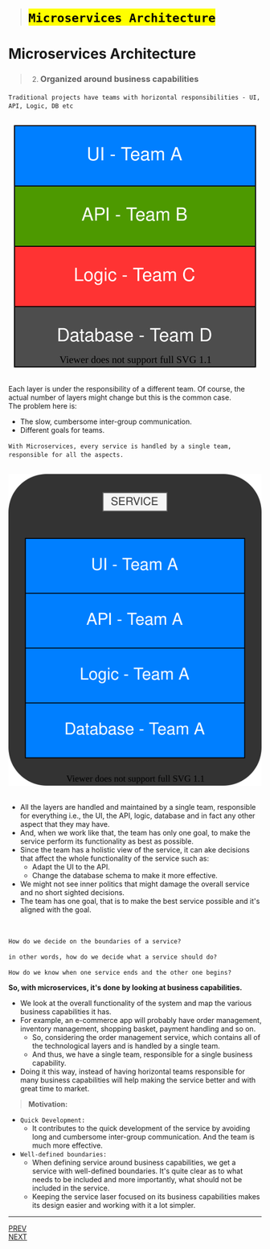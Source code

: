 > # <mark>`Microservices Architecture`</mark>

# Microservices Architecture

> 2.  ### Organized around business capabilities

`Traditional projects have teams with horizontal responsibilities - UI, API, Logic, DB etc`<br><br>

<div style="text-align: center"><img src="img/monolith-team.svg" alt="Teams during Monolith"></div><br>

Each layer is under the responsibility of a different team. Of course, the actual number of layers might change but this is the common case.<br>
The problem here is:

-   The slow, cumbersome inter-group communication.
-   Different goals for teams.

`With Microservices, every service is handled by a single team, responsible for all the aspects.`<br><br>

<div style="text-align: center"><img src="img/microservice-team.svg" alt="Teams in Microservice"></div><br>

-   All the layers are handled and maintained by a single team, responsible for everything i.e., the UI, the API, logic, database and in fact any other aspect that they may have.
-   And, when we work like that, the team has only one goal, to make the service perform its functionality as best as possible.
-   Since the team has a holistic view of the service, it can ake decisions that affect the whole functionality of the service such as:
    -   Adapt the UI to the API.
    -   Change the database schema to make it more effective.
-   We might not see inner politics that might damage the overall service and no short sighted decisions.
-   The team has one goal, that is to make the best service possible and it's aligned with the goal.

<br>

`How do we decide on the boundaries of a service?`

`in other words, how do we decide what a service should do?`

`How do we know when one service ends and the other one begins?`

**So, with microservices, it's done by looking at business capabilities.**

-   We look at the overall functionality of the system and map the various business capabilities it has.
-   For example, an e-commerce app will probably have order management, inventory management, shopping basket, payment handling and so on.
    -   So, considering the order management service, which contains all of the technological layers and is handled by a single team.
    -   And thus, we have a single team, responsible for a single business capability.
-   Doing it this way, instead of having horizontal teams responsible for many business capabilities will help making the service better and with great time to market.

> **Motivation:**

-   `Quick Development:`
    -   It contributes to the quick development of the service by avoiding long and cumbersome inter-group communication.
        And the team is much more effective.
-   `Well-defined boundaries:`
    -   When defining service around business capabilities, we get a service with well-defined boundaries.
        It's quite clear as to what needs to be included and more importantly, what should not be included in the service.
    -   Keeping the service laser focused on its business capabilities makes its design easier and working with it a lot simpler.

---

[PREV](../03A/03A-componentization.md) <span style="margin-left:85vw"></span> [NEXT](../03C/03C-products-not-projects.md)
